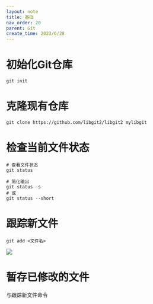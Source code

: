 ```yaml
---
layout: note
title: 基础
nav_order: 20
parent: Git
create_time: 2023/6/28
---
```


# 初始化Git仓库

```shell
git init
```

# 克隆现有仓库

```shell
git clone https://github.com/libgit2/libgit2 mylibgit
```

# 检查当前文件状态

```shell
# 查看文件状态
git status

# 简化输出
git status -s
# 或
git status --short
```

# 跟踪新文件

```shell
git add <文件名>
```

![](https://cdn.jsdelivr.net/gh/luguosong/images@master/blog-img/202306281356018-git-add.png)

# 暂存已修改的文件

与跟踪新文件命令
